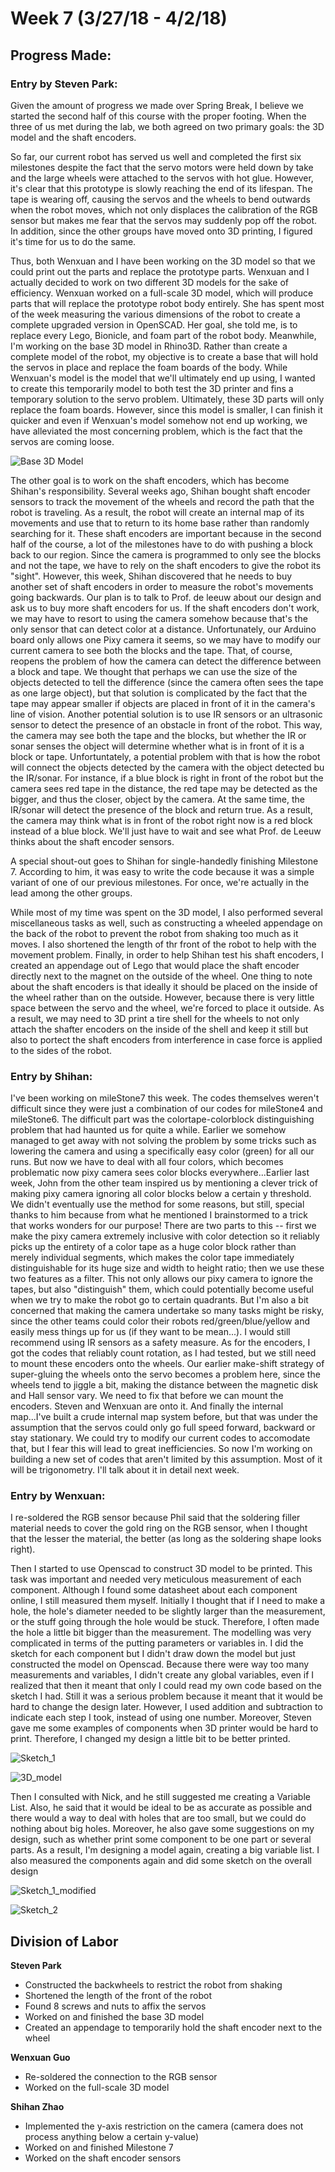 # Week 7 (3/27/18 - 4/2/18)

## Progress Made:

### Entry by Steven Park:

Given the amount of progress we made over Spring Break, I believe we started the second half of this course with the proper footing. 
When the three of us met during the lab, we both agreed on two primary goals: the 3D model and the shaft encoders.

So far, our current robot has served us well and completed the first six milestones despite the fact that the servo motors were held down by take and the large wheels were attached to the servos with hot glue.
However, it's clear that this prototype is slowly reaching the end of its lifespan. The tape is wearing off, causing the servos and the wheels to bend outwards when the robot moves, which not only displaces the calibration of the RGB sensor but makes me fear that the servos may suddenly pop off the robot.
In addition, since the other groups have moved onto 3D printing, I figured it's time for us to do the same.

Thus, both Wenxuan and I have been working on the 3D model so that we could print out the parts and replace the prototype parts.
Wenxuan and I actually decided to work on two different 3D models for the sake of efficiency. 
Wenxuan worked on a full-scale 3D model, which will produce parts that will replace the prototype robot body entirely. She has spent most of the week measuring the various dimensions of the robot to create a complete upgraded version in OpenSCAD.
Her goal, she told me, is to replace every Lego, Bionicle, and foam part of the robot body.
Meanwhile, I'm working on the base 3D model in Rhino3D. Rather than create a complete model of the robot, my objective is to create a base that will hold the servos in place and replace the foam boards of the body.
While Wenxuan's model is the model that we'll ultimately end up using, I wanted to create this temporarily model to both test the 3D printer and fins a temporary solution to the servo problem. Ultimately, these 3D parts will only replace the foam boards.
However, since this model is smaller, I can finish it quicker and even if Wenxuan's model somehow not end up working, we have alleviated the most concerning problem, which is the fact that the servos are coming loose.

![Base 3D Model](/Photos_and_Videos/Week7/base_3D_model.PNG)

The other goal is to work on the shaft encoders, which has become Shihan's responsibility. Several weeks ago, Shihan bought shaft encoder sensors to track the movement of the wheels and record the path that the robot is traveling.
As a result, the robot will create an internal map of its movements and use that to return to its home base rather than randomly searching for it. 
These shaft encoders are important because in the second half of the course, a lot of the milestones have to do with pushing a block back to our region. Since the camera is programmed to only see the blocks and not the tape, we have to rely on the shaft encoders to give the robot its "sight".
However, this week, Shihan discovered that he needs to buy another set of shaft encoders in order to measure the robot's movements going backwards. Our plan is to talk to Prof. de leeuw about our design and ask us to buy more shaft encoders for us.
If the shaft encoders don't work, we may have to resort to using the camera somehow because that's the only sensor that can detect color at a distance. Unfortunately, our Arduino board only allows one Pixy camera it seems, so we may have to modify our current camera to see both the blocks and the tape.
That, of course, reopens the problem of how the camera can detect the difference between a block and tape. We thought that perhaps we can use the size of the objects detected to tell the difference (since the camera often sees the tape as one large object), but that solution is complicated by the fact that the tape may appear smaller if objects are placed in front of it in the camera's line of vision.
Another potential solution is to use IR sensors or an ultrasonic sensor to detect the presence of an obstacle in front of the robot. This way, the camera may see both the tape and the blocks, but whether the IR or sonar senses the object will determine whether what is in front of it is a block or tape.
Unfortuntately, a potential problem with that is how the robot will connect the objects detected by the camera with the object detected bu the IR/sonar. 
For instance, if a blue block is right in front of the robot but the camera sees red tape in the distance, the red tape may be detected as the bigger, and thus the closer, object by the camera. At the same time, the IR/sonar will detect the presence of the block and return true.
As a result, the camera may think what is in front of the robot right now is a red block instead of a blue block. We'll just have to wait and see what Prof. de Leeuw thinks about the shaft encoder sensors.

A special shout-out goes to Shihan for single-handedly finishing Milestone 7. According to him, it was easy to write the code because it was a simple variant of one of our previous milestones.
For once, we're actually in the lead among the other groups.

While most of my time was spent on the 3D model, I also performed several miscellaneous tasks as well, such as constructing a wheeled appendage on the back of the robot to prevent the robot from shaking too much as it moves.
I also shortened the length of thr front of the robot to help with the movement problem. Finally, in order to help Shihan test his shaft encoders, I created an appendage out of Lego that would place the shaft encoder directly next to the magnet on the outside of the wheel.
One thing to note about the shaft encoders is that ideally it should be placed on the inside of the wheel rather than on the outside. However, because there is very little space between the servo and the wheel, we're forced to place it outside. 
As a result, we may need to 3D print a tire shell for the wheels to not only attach the shafter encoders on the inside of the shell and keep it still but also to portect the shaft encoders from interference in case force is applied to the sides of the robot.


### Entry by Shihan:
I've been working on mileStone7 this week. The codes themselves weren't difficult since they were just a combination of our codes for mileStone4 and mileStone6. The difficult part was the colortape-colorblock distinguishing problem that had haunted us for quite a while. Earlier we somehow managed to get away with not solving the problem by some tricks such as lowering the camera and using a specifically easy color (green) for all our runs. But now we have to deal with all four colors, which becomes problematic now pixy camera sees color blocks everywhere...Earlier last week, John from the other team inspired us by mentioning a clever trick of making pixy camera ignoring all color blocks below a certain y threshold. We didn't eventually use the method for some reasons, but still, special thanks to him because from what he mentioned I brainstormed to a trick that works wonders for our purpose! There are two parts to this -- first we make the pixy camera extremely inclusive with color detection so it reliably picks up the entirety of a color tape as a huge color block rather than merely individual segments, which makes the color tape immediately distinguishable for its huge size and width to height ratio; then we use these two features as a filter. This not only allows our pixy camera to ignore the tapes, but also "distinguish" them, which could potentially become useful when we try to make the robot go to certain quadrants. But I'm also a bit concerned that making the camera undertake so many tasks might be risky, since the other teams could color their robots red/green/blue/yellow and easily mess things up for us (if they want to be mean...). I would still recommend using IR sensors as a safety measure. As for the encoders, I got the codes that reliably count rotation, as I had tested, but we still need to mount these encoders onto the wheels. Our earlier make-shift strategy of super-gluing the wheels onto the servo becomes a problem here, since the wheels tend to jiggle a bit, making the distance between the magnetic disk and Hall sensor vary. We need to fix that before we can mount the encoders. Steven and Wenxuan are onto it. And finally the internal map...I've built a crude internal map system before, but that was under the assumption that the servos could only go full speed forward, backward or stay stationary. We could try to modify our current codes to accomodate that, but I fear this will lead to great inefficiencies. So now I'm working on building a new set of codes that aren't limited by this assumption. Most of it will be trigonometry. I'll talk about it in detail next week.

### Entry by Wenxuan:
I re-soldered the RGB sensor because Phil said that the soldering filler material needs to cover the gold ring on the RGB sensor, when I thought that the lesser the material, the better (as long as the soldering shape looks right).

Then I started to use Openscad to construct 3D model to be printed. This task was important and needed very meticulous measurement of each component. Although I found some datasheet about each component online, I still measured them myself. Initially I thought that if I need to make a hole, the hole's diameter needed to be slightly larger than the measurement, or the stuff going through the hole would be stuck. Therefore, I often made the hole a little bit bigger than the measurement. The modelling was very complicated in terms of the putting parameters or variables in. I did the sketch for each component but I didn't draw down the model but just constructed the model on Openscad. Because there were way too many measurements and variables, I didn't create any global variables, even if I realized that then it meant that only I could read my own code based on the sketch I had. Still it was a serious problem because it meant that it would be hard to change the design later. However, I used addition and subtraction to indicate each step I took, instead of using one number. Moreover, Steven gave me some examples of components when 3D printer would be hard to print. Therefore, I changed my design a little bit to be better printed. 

![Sketch_1](/Photos_and_Videos/Week7/Sketch_1.JPG)

![3D_model](/Photos_and_Videos/Week7/Openscad_model.png)

Then I consulted with Nick, and he still suggested me creating a Variable List. Also, he said that it would be ideal to be as accurate as possible and there would a way to deal with holes that are too small, but we could do nothing about big holes. Moreover, he also gave some suggestions on my design, such as whether print some component to be one part or several parts. As a result, I'm designing a model again, creating a big variable list. I also measured the components again and did some sketch on the overall design

![Sketch_1_modified](/Photos_and_Videos/Week7/Sketch_1_modified.JPG)

![Sketch_2](/Photos_and_Videos/Week7/Sketch_2.JPG)

## Division of Labor
**Steven Park**
- Constructed the backwheels to restrict the robot from shaking
- Shortened the length of the front of the robot
- Found 8 screws and nuts to affix the servos
- Worked on and finished the base 3D model
- Created an appendage to temporarily hold the shaft encoder next to the wheel

**Wenxuan Guo**
- Re-soldered the connection to the RGB sensor
- Worked on the full-scale 3D model

**Shihan Zhao**
- Implemented the y-axis restriction on the camera (camera does not process anything below a certain y-value)
- Worked on and finished Milestone 7
- Worked on the shaft encoder sensors
